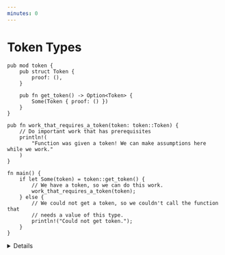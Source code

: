 ```yaml
---
minutes: 0
---
```


# Token Types

```rust,editable
pub mod token {
    pub struct Token {
        proof: (),
    }

    pub fn get_token() -> Option<Token> {
        Some(Token { proof: () })
    }
}

pub fn work_that_requires_a_token(token: token::Token) {
    // Do important work that has prerequisites
    println!(
        "Function was given a token! We can make assumptions here while we work."
    )
}

fn main() {
    if let Some(token) = token::get_token() {
        // We have a token, so we can do this work.
        work_that_requires_a_token(token);
    } else {
        // We could not get a token, so we couldn't call the function that
        // needs a value of this type.
        println!("Could not get token.");
    }
}
```

<details>

- Token types let us use the privacy tools of types and modules to control when
  an API consumer has access to a value of a certain type, and have it be a
  requirement that a consumer has a value of that type in order to perform
  certain actions.

  A user of the API cannot construct a value of a certain type on their own, so
  they need to go through "proper" channels to do so. The designer of the API
  gets to choose those proper channels and how they behave.

- There's some overlap between this and general API design, because in rust you
  cannot pass "null" values for any type. If a function asks for a value, you
  have to construct that value! If you can't construct that value yourself, you
  need to call functions that can!

- By an API user showing they have access to a value of a certain type, we can
  assume that whatever invariants we put around the construction of that type
  likely apply.

</details>
